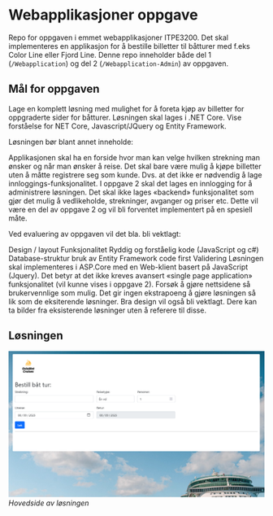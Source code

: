 # Webapplikasjoner oppgave
Repo for oppgaven i emmet webapplikasjoner ITPE3200. Det skal implementeres en applikasjon for å bestille billetter til båtturer med f.eks Color Line eller Fjord Line. Denne repo inneholder både del 1 (`/Webapplication`) og del 2 (`/Webapplication-Admin`) av oppgaven.

## Mål for oppgaven
Lage en komplett løsning med mulighet for å foreta kjøp av billetter for oppgraderte sider for båtturer.
Løsningen skal lages i .NET Core.
Vise forståelse for NET Core, Javascript/JQuery og Entity Framework.

Løsningen bør blant annet inneholde:

Applikasjonen skal ha en forside hvor man kan velge hvilken strekning man ønsker og når man ønsker å reise.
Det skal bare være mulig å kjøpe billetter uten å måtte registrere seg som kunde. Dvs. at det ikke er nødvendig å lage innloggings-funksjonalitet. I oppgave 2 skal det lages en innlogging for å administrere løsningen.
Det skal ikke lages «backend» funksjonalitet som gjør det mulig å vedlikeholde, strekninger,  avganger og priser etc. Dette vil være en del av oppgave 2 og vil bli forventet implementert på en spesiell måte.

Ved evaluering av oppgaven vil det bla. bli vektlagt:

Design / layout
Funksjonalitet
Ryddig og forståelig kode (JavaScript og c#)
Database-struktur bruk av Entity Framework code first
Validering
Løsningen skal implementeres i ASP.Core med en Web-klient basert på JavaScript (Jquery). Det betyr at det ikke kreves avansert «single page application» funksjonalitet (vil kunne vises i oppgave 2).
Forsøk å gjøre nettsidene så brukervennlige som mulig. Det gir ingen ekstrapoeng å gjøre løsningen så lik som de eksiterende løsninger. Bra design vil også bli vektlagt. Dere kan ta bilder fra eksisterende løsninger uten å referere til disse.

## Løsningen

![Bilde av hovedsiden av løsningen](assets/main-page.png)
*Hovedside av løsningen*